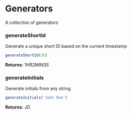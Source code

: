 # Generators

A collection of generators

### generateShortId

Generate a unique short ID based on the current timestamp

```js [js]
generateShortId(36)
```

**Returns:** 1HR2MIN3S

### generateInitials

Generate initials from any string

```js [js]
generateInitials('John Doe')
```

**Returns:** JD

